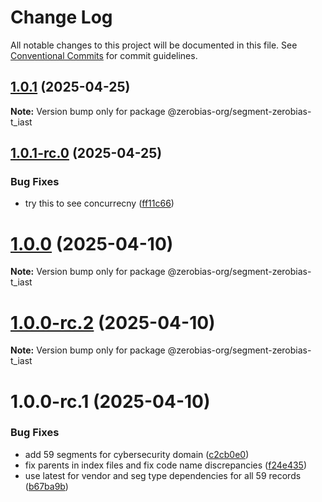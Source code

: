 # Change Log

All notable changes to this project will be documented in this file.
See [Conventional Commits](https://conventionalcommits.org) for commit guidelines.

## [1.0.1](https://github.com/zerobias-org/segment/compare/@zerobias-org/segment-zerobias-t_iast@1.0.1-rc.0...@zerobias-org/segment-zerobias-t_iast@1.0.1) (2025-04-25)

**Note:** Version bump only for package @zerobias-org/segment-zerobias-t_iast





## [1.0.1-rc.0](https://github.com/zerobias-org/segment/compare/@zerobias-org/segment-zerobias-t_iast@1.0.0...@zerobias-org/segment-zerobias-t_iast@1.0.1-rc.0) (2025-04-25)


### Bug Fixes

* try this to see concurrecny ([ff11c66](https://github.com/zerobias-org/segment/commit/ff11c66d67cb9f185098fd640d4139178d29ae22))





# [1.0.0](https://github.com/zerobias-org/segment/compare/@zerobias-org/segment-zerobias-t_iast@1.0.0-rc.2...@zerobias-org/segment-zerobias-t_iast@1.0.0) (2025-04-10)

**Note:** Version bump only for package @zerobias-org/segment-zerobias-t_iast





# [1.0.0-rc.2](https://github.com/zerobias-org/segment/compare/@zerobias-org/segment-zerobias-t_iast@1.0.0-rc.1...@zerobias-org/segment-zerobias-t_iast@1.0.0-rc.2) (2025-04-10)

**Note:** Version bump only for package @zerobias-org/segment-zerobias-t_iast





# 1.0.0-rc.1 (2025-04-10)


### Bug Fixes

* add 59 segments for cybersecurity domain ([c2cb0e0](https://github.com/zerobias-org/segment/commit/c2cb0e0c1f1eabb51d7f5a6ae6db98c1516fcdbe))
* fix parents in index files and fix code name discrepancies ([f24e435](https://github.com/zerobias-org/segment/commit/f24e4352453caaa05074cc6bb66ee8ed21a4f11d))
* use latest for vendor and seg type dependencies for all 59 records ([b67ba9b](https://github.com/zerobias-org/segment/commit/b67ba9bed7a90fad3b084161ebc603b5b35214b8))
